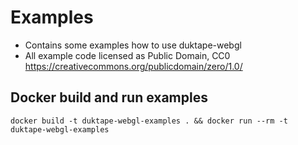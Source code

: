 # Examples

* Contains some examples how to use duktape-webgl
* All example code licensed as Public Domain, CC0 https://creativecommons.org/publicdomain/zero/1.0/

## Docker build and run examples

```
docker build -t duktape-webgl-examples . && docker run --rm -t duktape-webgl-examples
```
